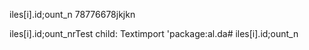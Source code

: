 

iles[i].id;ount_n
78776678jkjkn

iles[i].id;ount_nrTest
          child: Textimport 'package:al.da# 
iles[i].id;ount_n
